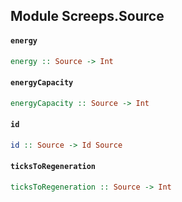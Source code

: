 ## Module Screeps.Source

#### `energy`

``` purescript
energy :: Source -> Int
```

#### `energyCapacity`

``` purescript
energyCapacity :: Source -> Int
```

#### `id`

``` purescript
id :: Source -> Id Source
```

#### `ticksToRegeneration`

``` purescript
ticksToRegeneration :: Source -> Int
```


